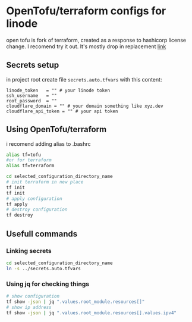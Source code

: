 # OpenTofu/terraform configs for linode
open tofu is fork of terraform, created as a response to hashicorp license change.
I recomend try it out. It's mostly drop in replacement
[link](https://opentofu.org/)
## Secrets setup
in project root create file `secrets.auto.tfvars`
with this content:
```hcl
linode_token   = "" # your linode token
ssh_username   = ""
root_password  = ""
cloudflare_domain = "" # your domain something like xyz.dev
cloudflare_api_token = "" # your api token
```
## Using OpenTofu/terraform
i recomend adding alias to .bashrc
```bash
alias tf=tofu
#or for terraform
alias tf=terraform
```
```bash
cd selected_configuration_directory_name
# init terraform in new place
tf init    
tf init    
# apply configuration
tf apply
# destroy configuration
tf destroy
```
## Usefull commands
### Linking secrets
```bash
cd selected_configuration_directory_name
ln -s ../secrets.auto.tfvars
```
### Using jq for checking things
```bash
# show configuration
tf show -json | jq ".values.root_module.resources[]"
# show ip address
tf show -json | jq ".values.root_module.resources[].values.ipv4"
```
